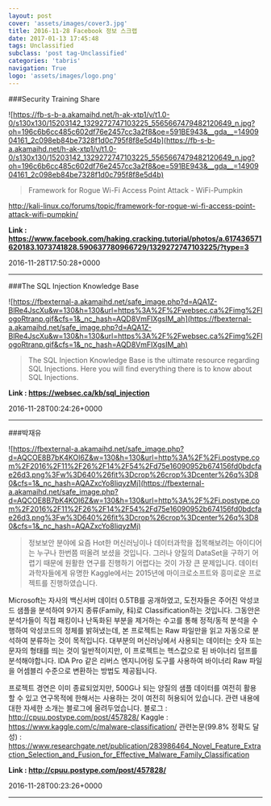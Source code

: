 ```yaml
---
layout: post
cover: 'assets/images/cover3.jpg'
title: 2016-11-28 Facebook 정보 스크랩
date: 2017-01-13 17:45:48
tags: Unclassified
subclass: 'post tag-Unclassified'
categories: 'tabris'
navigation: True
logo: 'assets/images/logo.png'
---
```


###Security Training Share

![https://fb-s-b-a.akamaihd.net/h-ak-xtp1/v/t1.0-0/s130x130/15203142_1329272747103225_5565667479482120649_n.jpg?oh=196c6b6cc485c602df76e2457cc3a2f8&oe=591BE943&__gda__=1490904161_2c098eb84be7328f1d0c795f8f8e5d4b](https://fb-s-b-a.akamaihd.net/h-ak-xtp1/v/t1.0-0/s130x130/15203142_1329272747103225_5565667479482120649_n.jpg?oh=196c6b6cc485c602df76e2457cc3a2f8&oe=591BE943&__gda__=1490904161_2c098eb84be7328f1d0c795f8f8e5d4b)

>Framework for Rogue Wi-Fi Access Point Attack - WiFi-Pumpkin

http://kali-linux.co/forums/topic/framework-for-rogue-wi-fi-access-point-attack-wifi-pumpkin/

**Link : <https://www.facebook.com/haking.cracking.tutorial/photos/a.617436571620183.1073741828.590637780966729/1329272747103225/?type=3>**

2016-11-28T17:50:28+0000

---

###The SQL Injection Knowledge Base

![https://fbexternal-a.akamaihd.net/safe_image.php?d=AQA1Z-BlRe4JscXu&w=130&h=130&url=https%3A%2F%2Fwebsec.ca%2Fimg%2FlogoRtranp.gif&cfs=1&_nc_hash=AQD8VmFIXgsIM_ah](https://fbexternal-a.akamaihd.net/safe_image.php?d=AQA1Z-BlRe4JscXu&w=130&h=130&url=https%3A%2F%2Fwebsec.ca%2Fimg%2FlogoRtranp.gif&cfs=1&_nc_hash=AQD8VmFIXgsIM_ah)

>The SQL Injection Knowledge Base is the ultimate resource regarding SQL Injections. Here you will find everything there is to know about SQL Injections.

**Link : <https://websec.ca/kb/sql_injection>**

2016-11-28T00:24:26+0000

---

###박재유

![https://fbexternal-a.akamaihd.net/safe_image.php?d=AQCOE8B7bK4KOl6Z&w=130&h=130&url=http%3A%2F%2Fi.postype.com%2F2016%2F11%2F26%2F14%2F54%2Fd75e16090952b674156fd0bdcfae26d3.png%3Fw%3D640%26fit%3Dcrop%26crop%3Dcenter%26q%3D80&cfs=1&_nc_hash=AQAZxcYo8IiqyzMj](https://fbexternal-a.akamaihd.net/safe_image.php?d=AQCOE8B7bK4KOl6Z&w=130&h=130&url=http%3A%2F%2Fi.postype.com%2F2016%2F11%2F26%2F14%2F54%2Fd75e16090952b674156fd0bdcfae26d3.png%3Fw%3D640%26fit%3Dcrop%26crop%3Dcenter%26q%3D80&cfs=1&_nc_hash=AQAZxcYo8IiqyzMj)

>정보보안 분야에 요즘 Hot한 머신러닝이나 데이터과학을 접목해보려는 아이디어는 누구나 한번쯤 떠올려 보셨을 것입니다. 그러나 양질의 DataSet을 구하기 어렵기 때문에 원활한 연구를 진행하기 어렵다는 것이 가장 큰 문제입니다. 데이터 과학자들에게 유명한 Kaggle에서는 2015년에 마이크로소프트와 흥미로운 프로젝트를 진행하였습니다.

Microsoft는 자사의 백신서버 데이터 0.5TB를 공개하였고, 도전자들은 주어진 악성코드 샘플을 분석하여 9가지 종류(Family, 科)로 Classification하는 것입니다. 그동안은 분석가들이 직접 패킹이나 난독화된 부분을 제거하는 수고를 통해 정적/동적 분석을 수행하여 악성코드의 정체를 밝혀냈는데, 본 프로젝트는 Raw 파일만을 읽고 자동으로 분석하여 분류하는 것이 목적입니다. 대부분의 머신러닝에서 사용되는 데이터는 숫자 또는 문자의 형태를 띄는 것이 일반적이지만, 이 프로젝트는 헥스값으로 된 바이너리 덤프를 분석해야합니다. IDA Pro 같은 리버스 엔지니어링 도구를 사용하여 바이너리 Raw 파일을 어셈블리 수준으로 변환하는 방법도 제공됩니다.

프로젝트 경연은 이미 종료되었지만, 500G나 되는 양질의 샘플 데이터를 여전히 활용할 수 있고 연구목적에 한해서는 사용하는 것이 여전히 허용되어 있습니다. 관련 내용에 대한 자세한 소개는 블로그에 올려두었습니다.
블로그 : http://cpuu.postype.com/post/457828/
Kaggle : https://www.kaggle.com/c/malware-classification/
관련논문(99.8% 정확도 달성) : https://www.researchgate.net/publication/283986464_Novel_Feature_Extraction_Selection_and_Fusion_for_Effective_Malware_Family_Classification

**Link : <http://cpuu.postype.com/post/457828/>**

2016-11-28T00:23:26+0000

---

